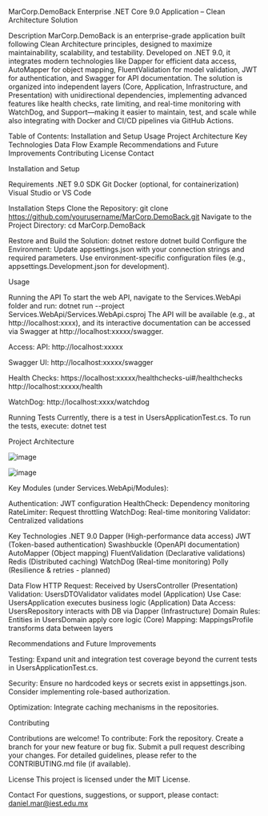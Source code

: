 MarCorp.DemoBack Enterprise .NET Core 9.0 Application – Clean Architecture Solution

Description
MarCorp.DemoBack is an enterprise-grade application built following Clean Architecture principles, designed to maximize maintainability, scalability, and testability. Developed on .NET 9.0, it integrates modern technologies like Dapper for efficient data access, AutoMapper for object mapping, FluentValidation for model validation, JWT for authentication, and Swagger for API documentation. The solution is organized into independent layers (Core, Application, Infrastructure, and Presentation) with unidirectional dependencies, implementing advanced features like health checks, rate limiting, and real-time monitoring with WatchDog, and Support—making it easier to maintain, test, and scale while also integrating with Docker and CI/CD pipelines via GitHub Actions.

Table of Contents:
Installation and Setup
Usage
Project Architecture
Key Technologies
Data Flow Example
Recommendations and Future Improvements
Contributing
License
Contact

Installation and Setup

Requirements
.NET 9.0 SDK
Git
Docker (optional, for containerization)
Visual Studio or VS Code

Installation Steps
Clone the Repository:
git clone https://github.com/yourusername/MarCorp.DemoBack.git
Navigate to the Project Directory:
cd MarCorp.DemoBack

Restore and Build the Solution:
dotnet restore
dotnet build
Configure the Environment:
Update appsettings.json with your connection strings and required parameters.
Use environment-specific configuration files (e.g., appsettings.Development.json for development).

Usage

Running the API
To start the web API, navigate to the Services.WebApi folder and run:
dotnet run --project Services.WebApi/Services.WebApi.csproj
The API will be available (e.g., at http://localhost:xxxx), and its interactive documentation can be accessed via Swagger at http://localhost:xxxxx/swagger.

Access:
API: http://localhost:xxxxx

Swagger UI: 
http://localhost:xxxxx/swagger

Health Checks: 
https://localhost:xxxxx/healthchecks-ui#/healthchecks
http://localhost:xxxxx/health

WatchDog: 
http://localhost:xxxx/watchdog

Running Tests
Currently, there is a test in UsersApplicationTest.cs. To run the tests, execute:
dotnet test

Project Architecture

![image](https://github.com/user-attachments/assets/0ea94484-2d1f-4d6e-bc90-cb9e4b247731)

![image](https://github.com/user-attachments/assets/9c706a67-c2ec-49db-9e41-fc12c6a58bdf)


Key Modules (under Services.WebApi/Modules):

Authentication: JWT configuration
HealthCheck: Dependency monitoring
RateLimiter: Request throttling
WatchDog: Real-time monitoring
Validator: Centralized validations

Key Technologies
.NET 9.0
Dapper (High-performance data access)
JWT (Token-based authentication)
Swashbuckle (OpenAPI documentation)
AutoMapper (Object mapping)
FluentValidation (Declarative validations)
Redis (Distributed caching)
WatchDog (Real-time monitoring)
Polly (Resilience & retries - planned)

Data Flow
HTTP Request: Received by UsersController (Presentation)
Validation: UsersDTOValidator validates model (Application)
Use Case: UsersApplication executes business logic (Application)
Data Access: UsersRepository interacts with DB via Dapper (Infrastructure)
Domain Rules: Entities in UsersDomain apply core logic (Core)
Mapping: MappingsProfile transforms data between layers

Recommendations and Future Improvements

Testing:
Expand unit and integration test coverage beyond the current tests in UsersApplicationTest.cs.

Security:
Ensure no hardcoded keys or secrets exist in appsettings.json.
Consider implementing role-based authorization.

Optimization:
Integrate caching mechanisms in the repositories.

Contributing

Contributions are welcome! To contribute:
Fork the repository.
Create a branch for your new feature or bug fix.
Submit a pull request describing your changes.
For detailed guidelines, please refer to the CONTRIBUTING.md file (if available).

License
This project is licensed under the MIT License.

Contact
For questions, suggestions, or support, please contact:
daniel.mar@iest.edu.mx
